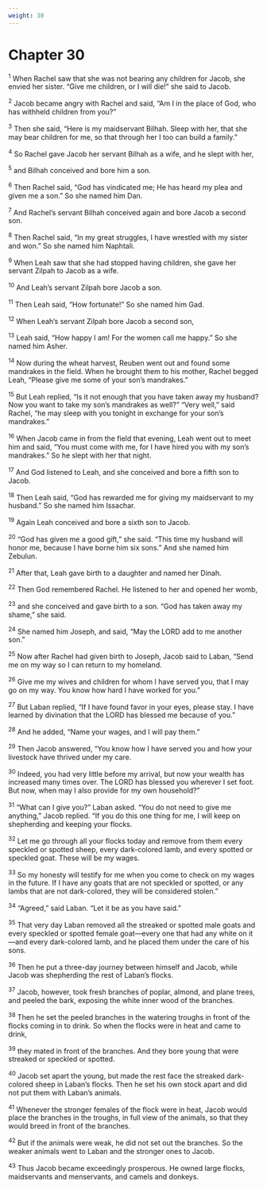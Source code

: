 ```yaml
---
weight: 30
---
```


# Chapter 30

<sup>1</sup> When Rachel saw that she was not bearing any children for Jacob, she envied her sister. “Give me children, or I will die!” she said to Jacob. 

<sup>2</sup> Jacob became angry with Rachel and said, “Am I in the place of God, who has withheld children from you?” 

<sup>3</sup> Then she said, “Here is my maidservant Bilhah. Sleep with her, that she may bear children for me, so that through her I too can build a family.” 

<sup>4</sup> So Rachel gave Jacob her servant Bilhah as a wife, and he slept with her, 

<sup>5</sup> and Bilhah conceived and bore him a son. 

<sup>6</sup> Then Rachel said, “God has vindicated me; He has heard my plea and given me a son.” So she named him Dan. 

<sup>7</sup> And Rachel’s servant Bilhah conceived again and bore Jacob a second son. 

<sup>8</sup> Then Rachel said, “In my great struggles, I have wrestled with my sister and won.” So she named him Naphtali. 

<sup>9</sup> When Leah saw that she had stopped having children, she gave her servant Zilpah to Jacob as a wife. 

<sup>10</sup> And Leah’s servant Zilpah bore Jacob a son. 

<sup>11</sup> Then Leah said, “How fortunate!” So she named him Gad. 

<sup>12</sup> When Leah’s servant Zilpah bore Jacob a second son, 

<sup>13</sup> Leah said, “How happy I am! For the women call me happy.” So she named him Asher. 

<sup>14</sup> Now during the wheat harvest, Reuben went out and found some mandrakes in the field. When he brought them to his mother, Rachel begged Leah, “Please give me some of your son’s mandrakes.” 

<sup>15</sup> But Leah replied, “Is it not enough that you have taken away my husband? Now you want to take my son’s mandrakes as well?” “Very well,” said Rachel, “he may sleep with you tonight in exchange for your son’s mandrakes.” 

<sup>16</sup> When Jacob came in from the field that evening, Leah went out to meet him and said, “You must come with me, for I have hired you with my son’s mandrakes.” So he slept with her that night. 

<sup>17</sup> And God listened to Leah, and she conceived and bore a fifth son to Jacob. 

<sup>18</sup> Then Leah said, “God has rewarded me for giving my maidservant to my husband.” So she named him Issachar. 

<sup>19</sup> Again Leah conceived and bore a sixth son to Jacob. 

<sup>20</sup> “God has given me a good gift,” she said. “This time my husband will honor me, because I have borne him six sons.” And she named him Zebulun. 

<sup>21</sup> After that, Leah gave birth to a daughter and named her Dinah. 

<sup>22</sup> Then God remembered Rachel. He listened to her and opened her womb, 

<sup>23</sup> and she conceived and gave birth to a son. “God has taken away my shame,” she said. 

<sup>24</sup> She named him Joseph, and said, “May the LORD add to me another son.” 

<sup>25</sup> Now after Rachel had given birth to Joseph, Jacob said to Laban, “Send me on my way so I can return to my homeland. 

<sup>26</sup> Give me my wives and children for whom I have served you, that I may go on my way. You know how hard I have worked for you.” 

<sup>27</sup> But Laban replied, “If I have found favor in your eyes, please stay. I have learned by divination that the LORD has blessed me because of you.” 

<sup>28</sup> And he added, “Name your wages, and I will pay them.” 

<sup>29</sup> Then Jacob answered, “You know how I have served you and how your livestock have thrived under my care. 

<sup>30</sup> Indeed, you had very little before my arrival, but now your wealth has increased many times over. The LORD has blessed you wherever I set foot. But now, when may I also provide for my own household?” 

<sup>31</sup> “What can I give you?” Laban asked. “You do not need to give me anything,” Jacob replied. “If you do this one thing for me, I will keep on shepherding and keeping your flocks. 

<sup>32</sup> Let me go through all your flocks today and remove from them every speckled or spotted sheep, every dark-colored lamb, and every spotted or speckled goat. These will be my wages. 

<sup>33</sup> So my honesty will testify for me when you come to check on my wages in the future. If I have any goats that are not speckled or spotted, or any lambs that are not dark-colored, they will be considered stolen.” 

<sup>34</sup> “Agreed,” said Laban. “Let it be as you have said.” 

<sup>35</sup> That very day Laban removed all the streaked or spotted male goats and every speckled or spotted female goat—every one that had any white on it—and every dark-colored lamb, and he placed them under the care of his sons. 

<sup>36</sup> Then he put a three-day journey between himself and Jacob, while Jacob was shepherding the rest of Laban’s flocks. 

<sup>37</sup> Jacob, however, took fresh branches of poplar, almond, and plane trees, and peeled the bark, exposing the white inner wood of the branches. 

<sup>38</sup> Then he set the peeled branches in the watering troughs in front of the flocks coming in to drink. So when the flocks were in heat and came to drink, 

<sup>39</sup> they mated in front of the branches. And they bore young that were streaked or speckled or spotted. 

<sup>40</sup> Jacob set apart the young, but made the rest face the streaked dark-colored sheep in Laban’s flocks. Then he set his own stock apart and did not put them with Laban’s animals. 

<sup>41</sup> Whenever the stronger females of the flock were in heat, Jacob would place the branches in the troughs, in full view of the animals, so that they would breed in front of the branches. 

<sup>42</sup> But if the animals were weak, he did not set out the branches. So the weaker animals went to Laban and the stronger ones to Jacob. 

<sup>43</sup> Thus Jacob became exceedingly prosperous. He owned large flocks, maidservants and menservants, and camels and donkeys. 


